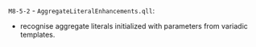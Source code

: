  `M8-5-2` - `AggregateLiteralEnhancements.qll`:
   - recognise aggregate literals initialized with parameters from variadic templates.